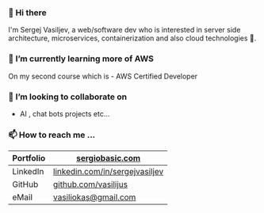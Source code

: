 ### 👋 Hi there
I'm  Sergej Vasiljev, a web/software dev who is interested in server side architecture, microservices, containerization and also cloud technologies 👀. 

### 🌱 I’m currently learning more of AWS
On my second course which is - AWS Certified Developer

### 💞️ I’m looking to collaborate on 
- AI , chat bots projects etc... 

### 📫 How to reach me ...

| Portfolio | [sergiobasic.com](https://sergiobasic.com) |
| ---| --- |
| LinkedIn | [linkedin.com/in/sergejvasiljev](https://www.linkedin.com/in/sergejvasiljev) |
| GitHub | [github.com/vasilijus](https://github.com/vasilijus) |
| eMail | vasiliokas@gmail.com |
<!---
vasilijus/vasilijus is a ✨ special ✨ repository because its `README.md` (this file) appears on your GitHub profile.
You can click the Preview link to take a look at your changes.
--->
